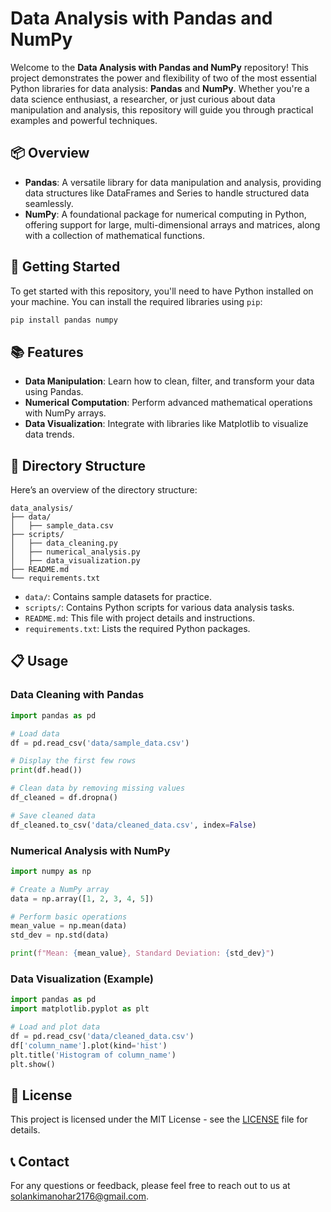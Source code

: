 # Data Analysis with Pandas and NumPy

Welcome to the **Data Analysis with Pandas and NumPy** repository! This project demonstrates the power and flexibility of two of the most essential Python libraries for data analysis: **Pandas** and **NumPy**. Whether you're a data science enthusiast, a researcher, or just curious about data manipulation and analysis, this repository will guide you through practical examples and powerful techniques.

## 📦 Overview

- **Pandas**: A versatile library for data manipulation and analysis, providing data structures like DataFrames and Series to handle structured data seamlessly.
- **NumPy**: A foundational package for numerical computing in Python, offering support for large, multi-dimensional arrays and matrices, along with a collection of mathematical functions.

## 🚀 Getting Started

To get started with this repository, you'll need to have Python installed on your machine. You can install the required libraries using `pip`:

```bash
pip install pandas numpy
```

## 📚 Features

- **Data Manipulation**: Learn how to clean, filter, and transform your data using Pandas.
- **Numerical Computation**: Perform advanced mathematical operations with NumPy arrays.
- **Data Visualization**: Integrate with libraries like Matplotlib to visualize data trends.

## 📂 Directory Structure

Here’s an overview of the directory structure:

```
data_analysis/
├── data/
│   ├── sample_data.csv
├── scripts/
│   ├── data_cleaning.py
│   ├── numerical_analysis.py
│   ├── data_visualization.py
├── README.md
└── requirements.txt
```

- `data/`: Contains sample datasets for practice.
- `scripts/`: Contains Python scripts for various data analysis tasks.
- `README.md`: This file with project details and instructions.
- `requirements.txt`: Lists the required Python packages.

## 📋 Usage

### Data Cleaning with Pandas

```python
import pandas as pd

# Load data
df = pd.read_csv('data/sample_data.csv')

# Display the first few rows
print(df.head())

# Clean data by removing missing values
df_cleaned = df.dropna()

# Save cleaned data
df_cleaned.to_csv('data/cleaned_data.csv', index=False)
```

### Numerical Analysis with NumPy

```python
import numpy as np

# Create a NumPy array
data = np.array([1, 2, 3, 4, 5])

# Perform basic operations
mean_value = np.mean(data)
std_dev = np.std(data)

print(f"Mean: {mean_value}, Standard Deviation: {std_dev}")
```

### Data Visualization (Example)

```python
import pandas as pd
import matplotlib.pyplot as plt

# Load and plot data
df = pd.read_csv('data/cleaned_data.csv')
df['column_name'].plot(kind='hist')
plt.title('Histogram of column_name')
plt.show()
```

## 📄 License

This project is licensed under the MIT License - see the [LICENSE](LICENSE) file for details.

## 📞 Contact

For any questions or feedback, please feel free to reach out to us at [solankimanohar2176@gmail.com](mailto:solankimanohar2176@gmail.com).

